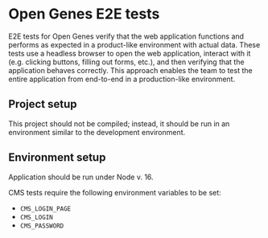 # Open Genes E2E tests

E2E tests for Open Genes verify that the web application functions and performs as expected in a product-like
environment with actual data. These tests use a headless browser to open the web application, interact with it (e.g.
clicking buttons, filling out forms, etc.), and then verifying that the application behaves correctly. This approach
enables the team to test the entire application from end-to-end in a production-like environment.

## Project setup

This project should not be compiled; instead, it should be run in an environment similar to the development environment.

## Environment setup

Application should be run under Node v. 16.

CMS tests require the following environment variables to be set:
- `CMS_LOGIN_PAGE`
- `CMS_LOGIN`
- `CMS_PASSWORD`
